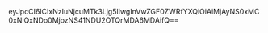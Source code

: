 eyJpcCI6ICIxNzIuNjcuMTk3Ljg5IiwgInVwZGF0ZWRfYXQiOiAiMjAyNS0xMC0xNlQxNDo0MjozNS41NDU2OTQrMDA6MDAifQ==